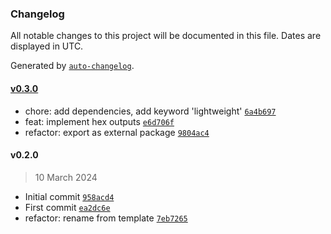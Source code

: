 ### Changelog

All notable changes to this project will be documented in this file. Dates are displayed in UTC.

Generated by [`auto-changelog`](https://github.com/CookPete/auto-changelog).

#### [v0.3.0](https://github.com/ChrisCodesThings/color-object/compare/v0.2.0...v0.3.0)

- chore: add dependencies, add keyword 'lightweight' [`6a4b697`](https://github.com/ChrisCodesThings/color-object/commit/6a4b6979c04a217a88977fd51e945d4452180910)
- feat: implement hex outputs [`e6d706f`](https://github.com/ChrisCodesThings/color-object/commit/e6d706f02c7033759c21459fd7af049f8b0cc254)
- refactor: export as external package [`9804ac4`](https://github.com/ChrisCodesThings/color-object/commit/9804ac41efb73215bc214bdc2a81f1e0b0d0bb39)

#### v0.2.0

> 10 March 2024

- Initial commit [`958acd4`](https://github.com/ChrisCodesThings/color-object/commit/958acd4e16b1c03742bc6abd7af4834087296db2)
- First commit [`ea2dc6e`](https://github.com/ChrisCodesThings/color-object/commit/ea2dc6e014f02098750c93e6377d08fd2e2aaa09)
- refactor: rename from template [`7eb7265`](https://github.com/ChrisCodesThings/color-object/commit/7eb72651d6d2df5f81855f2f568eef845b477a4e)
